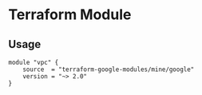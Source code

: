 Terraform Module
================

Usage
-----

    module "vpc" {
        source  = "terraform-google-modules/mine/google"
        version = "~> 2.0"
    }

